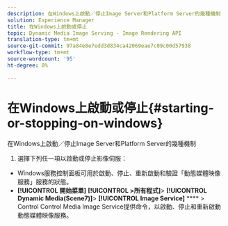 ```yaml
---
description: 在Windows上啟動／停止Image Server和Platform Server的幾種機制
solution: Experience Manager
title: 在Windows上啟動或停止
topic: Dynamic Media Image Serving - Image Rendering API
translation-type: tm+mt
source-git-commit: 97a84e8e7edd3d834ca42069eae7c09c00d57938
workflow-type: tm+mt
source-wordcount: '95'
ht-degree: 0%

---
```



# 在Windows上啟動或停止{#starting-or-stopping-on-windows}

在Windows上啟動／停止Image Server和Platform Server的幾種機制

1. 選擇下列任一項以啟動或停止影像伺服：

* Windows服務控制面板可用於啟動、停止、重新啟動和驗證「動態媒體映像服務」服務的狀態。
* **[!UICONTROL 開始菜單]** **[!UICONTROL >所有程式]**>  **[!UICONTROL Dynamic Media(Scene7)]**>  **[!UICONTROL Image Service]** **** > Control Control Media Image Service提供命令，以啟動、停止和重新啟動動態媒體映像服務。

